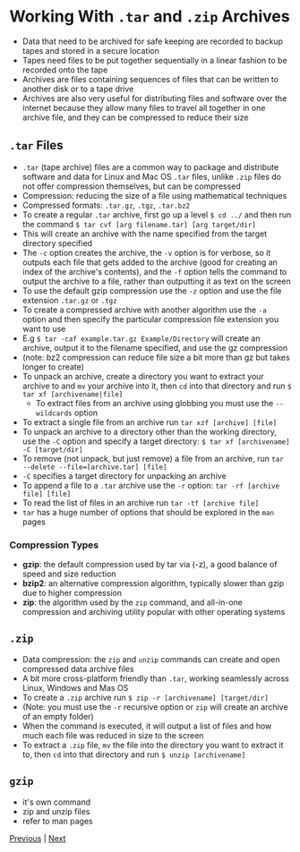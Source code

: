 # Working With `.tar` and `.zip` Archives

* Data that need to be archived for safe keeping are recorded to backup tapes and stored in a secure location
* Tapes need files to be put together sequentially in a linear fashion to be recorded onto the tape
* Archives are files containing sequences of files that can be written to another disk or to a tape drive
* Archives are also very useful for distributing files and software over the internet because they allow many files to travel all together in one archive file, and they can be compressed to reduce their size

## `.tar` Files

* `.tar` (tape archive) files are a common way to package and distribute software and data for Linux and Mac OS
`.tar` files, unlike `.zip` files do not offer compression themselves, but can be compressed
* Compression: reducing the size of a file using mathematical techniques
* Compressed formats: `.tar.gz`, `.tgz`, `.tar.bz2`
* To create a regular `.tar` archive, first go up a level `$ cd ../` and then run the command `$ tar cvf [arg filename.tar] [arg target/dir]`
* This will create an archive with the name specified from the target directory specified
* The `-c` option creates the archive, the `-v` option is for verbose, so it outputs each file that gets added to the archive (good for creating an index of the archive's contents), and the `-f` option tells the command to output the archive to a file, rather than outputting it as text on the screen
* To use the default gzip compression use the `-z` option and use the file extension `.tar.gz` or `.tgz`
* To create a compressed archive with another algorithm use the `-a` option and then specify the particular compression file extension you want to use
* E.g `$ tar -caf example.tar.gz Example/Directory` will create an archive, output it to the filename specified, and use the gz compression
* (note: bz2 compression can reduce file size a bit more than gz but takes longer to create)
* To unpack an archive, create a directory you want to extract your archive to and `mv` your archive into it, then `cd` into that directory and run `$ tar xf [archivename|file]`
  * To extract files from an archive using globbing you must use the `--wildcards` option
* To extract a single file from an archive run `tar xzf [archive] [file]`
* To unpack an archive to a directory other than the working directory, use the `-C` option and specify a target directory: `$ tar xf [archivename] -C [target/dir]`
* To remove (not unpack, but just remove) a file from an archive, run `tar --delete --file=[archive.tar] [file]`
* `-C` specifies a target directory for unpacking an archive
* To append a file to a `.tar` archive use the `-r` option: `tar -rf [archive file] [file]`
* To read the list of files in an archive run `tar -tf [archive file]`
* `tar` has a huge number of options that should be explored in the `man` pages

### Compression Types 
- **gzip**: the default compression used by tar via (-z), a good balance of speed and size reduction
- **bzip2**: an alternative compression algorithm, typically slower than gzip due to higher compression
- **zip**: the algorithm used by the `zip` command, and all-in-one compression and archiving utility popular with other operating systems


## `.zip`

* Data compression: the `zip` and `unzip` commands can create and open compressed data archive files
* A bit more cross-platform friendly than `.tar`, working seamlessly across Linux, Windows and Mas OS
* To create a `.zip` archive run `$ zip -r [archivename] [target/dir]`
* (Note: you must use the `-r` recursive option or `zip` will create an archive of an empty folder)
* When the command is executed, it will output a list of files and how much each file was reduced in size to the screen
* To extract a `.zip` file, `mv` the file into the directory you want to extract it to, then `cd` into that directory and run `$ unzip [archivename]`

## `gzip` 
- it's own command 
- zip and unzip files 
- refer to man pages


[Previous](nano.md) | [Next](output_redirection.md)
